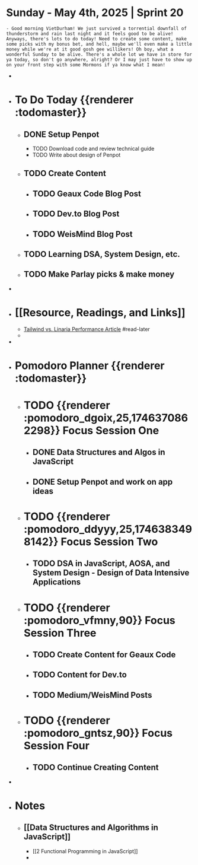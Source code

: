 # Sunday - May 4th, 2025 | Sprint 20
	- Good morning VietDurham! We just survived a torrential downfall of thunderstorm and rain last night and it feels good to be alive! Anyways, there's lots to do today! Need to create some content, make some picks with my bonus bet, and hell, maybe we'll even make a little money while we're at it good gosh gee willikers! Oh boy, what a wonderful Sunday to be alive. There's a whole lot we have in store for ya today, so don't go anywhere, alright? Or I may just have to show up on your front step with some Mormons if ya know what I mean!
-
- # To Do Today {{renderer :todomaster}}
	- ## DONE Setup Penpot
		- TODO Download code and review technical guide
		- TODO Write about design of Penpot
	- ## TODO Create Content
		- ## TODO Geaux Code Blog Post
		- ## TODO Dev.to Blog Post
		- ## TODO WeisMind Blog Post
	- ## TODO Learning DSA, System Design, etc.
	- ## TODO Make Parlay picks & make money
-
- # [[Resource, Readings, and Links]]
	- [Tailwind vs. Linaria Performance Article](https://www.developerway.com/posts/tailwind-vs-linaria-performance) #read-later
	-
-
- # Pomodoro Planner {{renderer :todomaster}}
	- # TODO {{renderer :pomodoro_dgoix,25,1746370862298}} Focus Session One
		- ## DONE Data Structures and Algos in JavaScript
		- ## DONE Setup Penpot and work on app ideas
	- # TODO {{renderer :pomodoro_ddyyy,25,1746383498142}} Focus Session Two
		- ## TODO DSA in JavaScript, AOSA, and System Design - Design of Data Intensive Applications
	- # TODO {{renderer :pomodoro_vfmny,90}} Focus Session Three
		- ## TODO Create Content for Geaux Code
		- ## TODO Content for Dev.to
		- ## TODO Medium/WeisMind Posts
	- # TODO {{renderer :pomodoro_gntsz,90}} Focus Session Four
		- ## TODO Continue Creating Content
-
- # Notes
	- ## [[Data Structures and Algorithms in JavaScript]]
		- [[2 Functional Programming in JavaScript]]
		-